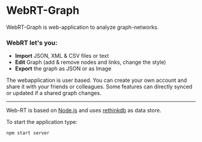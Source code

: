 # WebRT-Graph
WebRT-Graph is web-application to analyze graph-networks.

### WebRT let's you:

* **Import** JSON, XML & CSV files or text
* **Edit** Graph (add & remove nodes and links, change the style)
* **Export** the graph as JSON or as Image

The webapplication is user based. You can create your own account and share it with your friends or colleagues.
Some features can directly synced or updated if a shared graph changes.


---

Web-RT is based on 
[Node.js](https://github.com/nodejs "Node.js Github")
and uses [rethinkdb](https://github.com/rethinkdb/rethinkdb "rethinkdb Github")
as data store. 

To start the application type:

`npm start server`
